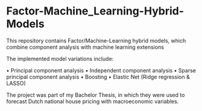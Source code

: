 # Factor-Machine_Learning-Hybrid-Models
This repository contains Factor/Machine-Learning hybrid models, which combine component analysis with machine learning extensions

The implemented model variations include:

•	Principal component analysis
•	Independent component analysis
•	Sparse principal component analysis
•	Boosting
•	Elastic Net (Ridge regression & LASSO)

The project was part of my Bachelor Thesis, in which they were used to forecast Dutch national house pricing with macroeconomic variables. 
